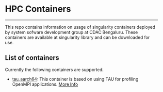 # HPC Containers
---

This repo contains information on usage of singularity containers deployed by system sofware development group at CDAC Bengaluru. These containers are available at singularity library and can be downloaded for use. 

## List of containers

Currently the following containers are supported.

+ [tau_aarch64](singularity_link_here): This container is based on using TAU for profiling OpenMPI applications. [More Info](TAU/README.md)
